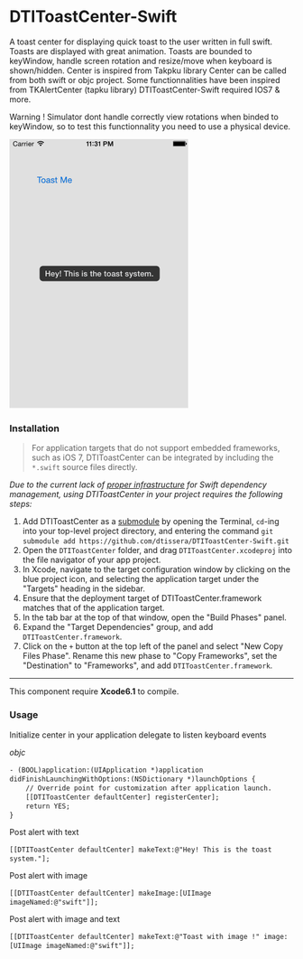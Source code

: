 DTIToastCenter-Swift
====================

A toast center for displaying quick toast to the user written in full swift.
Toasts are displayed with great animation.
Toasts are bounded to keyWindow, handle screen rotation and resize/move when keyboard is shown/hidden.
Center is inspired from Takpku library
Center can be called from both swift or objc project.
Some functionnalities have been inspired from TKAlertCenter (tapku library)
DTIToastCenter-Swift required IOS7 & more.

Warning !
Simulator dont handle correctly view rotations when binded to keyWindow, so to test this functionnality you need to use a physical device.

<img src="Shots/toastcenter.gif"/> &nbsp; 

### Installation

> For application targets that do not support embedded frameworks, such as iOS 7, DTIToastCenter can be integrated by including the `*.swift` source files directly.

_Due to the current lack of [proper infrastructure](http://cocoapods.org) for Swift dependency management, using DTIToastCenter in your project requires the following steps:_

1. Add DTIToastCenter as a [submodule](http://git-scm.com/docs/git-submodule) by opening the Terminal, `cd`-ing into your top-level project directory, and entering the command `git submodule add https://github.com/dtissera/DTIToastCenter-Swift.git`
2. Open the `DTIToastCenter` folder, and drag `DTIToastCenter.xcodeproj` into the file navigator of your app project.
3. In Xcode, navigate to the target configuration window by clicking on the blue project icon, and selecting the application target under the "Targets" heading in the sidebar.
4. Ensure that the deployment target of DTIToastCenter.framework matches that of the application target.
5. In the tab bar at the top of that window, open the "Build Phases" panel.
6. Expand the "Target Dependencies" group, and add `DTIToastCenter.framework`.
7. Click on the `+` button at the top left of the panel and select "New Copy Files Phase". Rename this new phase to "Copy Frameworks", set the "Destination" to "Frameworks", and add `DTIToastCenter.framework`.

---

This component require **Xcode6.1** to compile.

### Usage

Initialize center in your application delegate to listen keyboard events

*objc*
```objc
- (BOOL)application:(UIApplication *)application didFinishLaunchingWithOptions:(NSDictionary *)launchOptions {
    // Override point for customization after application launch.
    [[DTIToastCenter defaultCenter] registerCenter];
    return YES;
}
```

Post alert with text
```objc
[[DTIToastCenter defaultCenter] makeText:@"Hey! This is the toast system."];
```

Post alert with image
```objc
[[DTIToastCenter defaultCenter] makeImage:[UIImage imageNamed:@"swift"]];
```

Post alert with image and text
```objc
[[DTIToastCenter defaultCenter] makeText:@"Toast with image !" image:[UIImage imageNamed:@"swift"]];
```
